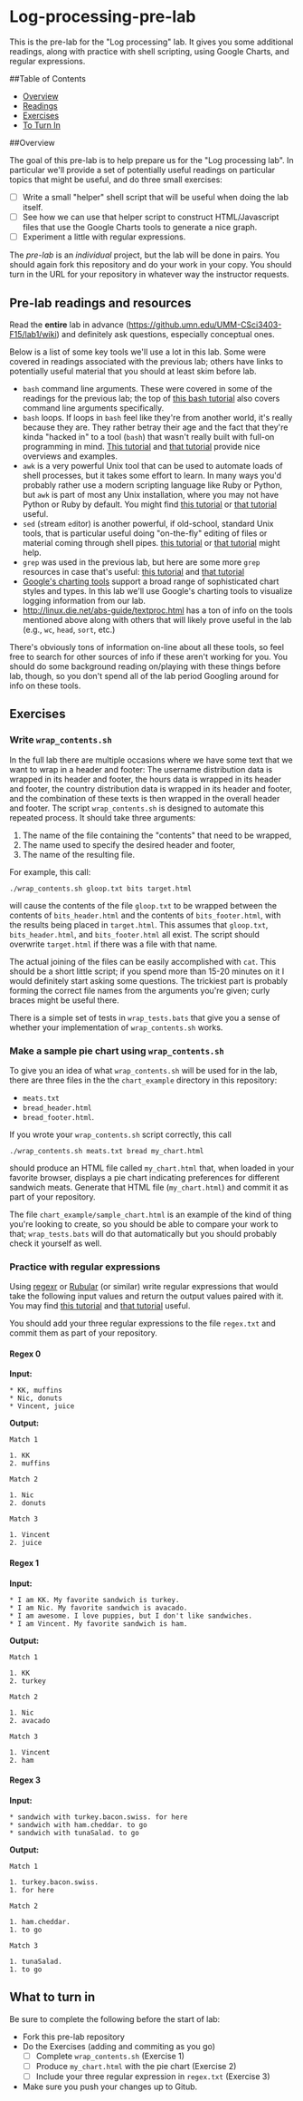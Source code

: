 # Log-processing-pre-lab

This is the pre-lab for the "Log processing" lab. It gives you some additional readings, along with practice with shell scripting, using Google Charts, and regular expressions.

##Table of Contents

* [Overview](#Overview)
* [Readings](#Pre-lab-readings-and-resources)
* [Exercises](#Exercises)
* [To Turn In](#To-turn-in)

##Overview

The goal of this pre-lab is to help prepare us for the "Log processing lab". In particular we'll provide a set of potentially useful readings on particular topics that might be useful, and do three small exercises:

- [ ] Write a small "helper" shell script that will be useful when doing the lab itself.
- [ ] See how we can use that helper script to construct HTML/Javascript files that use the Google Charts tools to generate a nice graph.
- [ ] Experiment a little with regular expressions.

The *pre-lab* is an *individual* project, but the lab will be done in pairs. You should again fork this repository and do your work in your copy. You should turn in the URL for your repository in whatever way the instructor requests.

## Pre-lab readings and resources

Read the **entire** lab in advance (<https://github.umn.edu/UMM-CSci3403-F15/lab1/wiki>) and definitely ask questions, especially conceptual ones.

Below is a list of some key tools we'll use a lot in this lab. Some were covered in readings associated with the previous lab; others have links to potentially useful material that you should at least skim before lab.

* `bash` command line arguments. These were covered in some of the readings for the previous lab; the top of [this bash tutorial](http://www.ibm.com/developerworks/linux/library/l-bash2/index.html) also covers command line arguments specifically.
* `bash` loops. If loops in `bash` feel like they're from another world, it's really because they are. They rather betray their age and the fact that they're kinda "hacked in" to a tool (`bash`) that wasn't really built with full-on programming in mind. [This tutorial](http://www.cyberciti.biz/faq/bash-for-loop/) and [that tutorial](http://tldp.org/LDP/abs/html/loops1.html) provide nice overviews and examples.
* `awk` is a very powerful Unix tool that can be used to automate loads of shell processes, but it takes some effort to learn. In many ways you'd probably rather use a modern scripting language like Ruby or Python, but `awk` is part of most any Unix installation, where you may not have Python or Ruby by default. You might find [this tutorial](http://www.thegeekstuff.com/2010/01/awk-introduction-tutorial-7-awk-print-examples/) or [that tutorial](http://www.grymoire.com/Unix/Awk.html) useful.
* `sed` (`s`tream `ed`itor) is another powerful, if old-school, standard Unix tools, that is particular useful doing "on-the-fly" editing of files or material coming through shell pipes. [this tutorial](http://www.grymoire.com/Unix/Sed.html) or [that tutorial](http://www.panix.com/~elflord/unix/sed.html) might help.
* `grep` was used in the previous lab, but here are some more `grep` resources in case that's useful: [this tutorial](http://www.panix.com/~elflord/unix/grep.html) and [that tutorial](http://www.ee.surrey.ac.uk/Teaching/Unix/unix2.html)
* [Google's charting tools](http://code.google.com/apis/chart/) support a broad range of sophisticated chart styles and types. In this lab we'll use Google's charting tools to visualize logging information from our lab.
* <http://linux.die.net/abs-guide/textproc.html> has a ton of info on the tools mentioned above along with others that will likely prove useful in the lab (e.g., `wc`, `head`, `sort`, etc.)

There's obviously tons of information on-line about all these tools, so feel free to search for other sources of info if these aren't working for you. You should do some background reading on/playing with these things before lab, though, so you don't spend all of the lab period Googling around for info on these tools.

## Exercises

### Write `wrap_contents.sh`

In the full lab there are multiple occasions where we have some text that we want to wrap in a header and footer: The username distribution data is wrapped in its header and footer, the hours data is wrapped in its header and footer, the country distribution data is wrapped in its header and footer, and the combination of these texts is then wrapped in the overall header and footer. The script `wrap_contents.sh` is designed to automate this repeated process. It should take three arguments:

1. The name of the file containing the "contents" that need to be wrapped,
2. The name used to specify the desired header and footer,
3. The name of the resulting file.

For example, this call:

```
./wrap_contents.sh gloop.txt bits target.html
```

will cause the contents of the file `gloop.txt` to be wrapped between the contents of `bits_header.html` and the contents of `bits_footer.html`, with the results being placed in `target.html`. This assumes that `gloop.txt`, `bits_header.html`, and `bits_footer.html` all exist.  The script should overwrite `target.html` if there was a file with that name.

The actual joining of the files can be easily accomplished with `cat`. This should be a short little script; if you spend more than 15-20 minutes on it I would definitely start asking some questions. The trickiest part is probably forming the correct file names from the arguments you're given; curly braces might be useful there.

There is a simple set of tests in `wrap_tests.bats` that give you a sense of whether your implementation of `wrap_contents.sh` works.

### Make a sample pie chart using `wrap_contents.sh`

To give you an idea of what `wrap_contents.sh` will be used for in the lab, there are three files in the the `chart_example` directory in this repository:

* `meats.txt`
* `bread_header.html`
* `bread_footer.html`.

If you wrote your `wrap_contents.sh` script correctly, this call

```
./wrap_contents.sh meats.txt bread my_chart.html
```

should produce an HTML file called `my_chart.html` that, when loaded in your favorite browser, displays a pie chart indicating preferences for different sandwich meats. Generate that HTML file (`my_chart.html`) and commit it as part of your repository.

The file `chart_example/sample_chart.html` is an example of the kind of thing you're looking to create, so you should be able to compare your work to that; `wrap_tests.bats` will do that automatically but you should probably check it yourself as well.

### Practice with regular expressions

Using [regexr](http://regexr.com/) or [Rubular](http://rubular.com/) (or similar) write regular expressions that would take the
following input values and return the output values paired with it.  You may find
[this tutorial](http://gnosis.cx/publish/programming/regular_expressions.html) and
[that tutorial](http://regexcrossword.com/) useful.

You should add your three regular expressions to the file `regex.txt` and commit
them as part of your repository.

#### Regex 0

**Input:**

```
* KK, muffins
* Nic, donuts
* Vincent, juice
```

**Output:**

```
Match 1

1. KK
2. muffins

Match 2

1. Nic
2. donuts

Match 3

1. Vincent
2. juice
```

#### Regex 1

**Input:**

```
* I am KK. My favorite sandwich is turkey.
* I am Nic. My favorite sandwich is avacado.
* I am awesome. I love puppies, but I don't like sandwiches.
* I am Vincent. My favorite sandwich is ham.
```

**Output:**

```
Match 1

1. KK
2. turkey

Match 2

1. Nic
2. avacado

Match 3

1. Vincent
2. ham
```

#### Regex 3

**Input:**

```
* sandwich with turkey.bacon.swiss. for here
* sandwich with ham.cheddar. to go
* sandwich with tunaSalad. to go
```

**Output:**

```
Match 1

1. turkey.bacon.swiss.
1. for here

Match 2

1. ham.cheddar.
1. to go

Match 3

1. tunaSalad.
1. to go
```

## What to turn in

Be sure to complete the following before the start of lab:

* Fork this pre-lab repository
* Do the Exercises (adding and commiting as you go)
   - [ ] Complete `wrap_contents.sh` (Exercise 1)
   - [ ] Produce `my_chart.html` with the pie chart (Exercise 2)
   - [ ] Include your three regular expression in `regex.txt` (Exercise 3)
* Make sure you push your changes up to Gitub.
